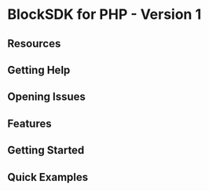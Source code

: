# BlockSDK for PHP - Version 1

## Resources

## Getting Help

## Opening Issues

## Features

## Getting Started

## Quick Examples
